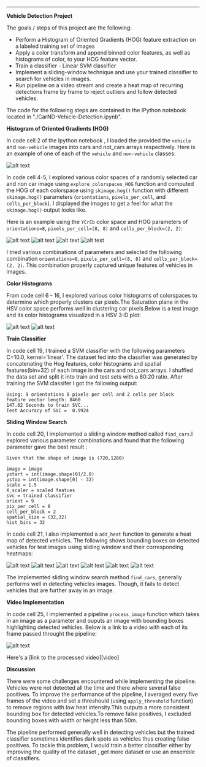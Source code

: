 
---

**Vehicle Detection Project**

The goals / steps of this project are the following:

* Perform a Histogram of Oriented Gradients (HOG) feature extraction on a labeled training set of images 
* Apply a color transform and append binned color features, as well as histograms of color, to your HOG feature vector. 
* Train a classifier - Linear SVM classifier
* Implement a sliding-window technique and use your trained classifier to search for vehicles in images.
* Run pipeline on a video stream and create a heat map of recurring detections frame by frame to reject outliers and follow detected vehicles.


[//]: # (Image References)
[image1]: ./output_images/car_not_car.png
[image2a]: ./output_images/HOG_example_1.jpg
[image2b]: ./output_images/HOG_example_2.jpg
[image2c]: ./output_images/HOG_example_3.jpg
[image2d]: ./output_images/HOG_example_4.jpg
[image3a]: ./colorspace_exploration/000275.png
[image3b]: ./colorspace_exploration/HSV_3D_plot.png
[image4a]: ./output_images/test1.jpg
[image4b]: ./output_images/test2.jpg
[image4c]: ./output_images/test3.jpg
[image4d]: ./output_images/test4.jpg
[image4e]: ./output_images/test5.jpg
[image4f]: ./output_images/test6.jpg
[image5]: ./car_detection2.gif "Video"
[video1]: ./car_detection2.mp4

The code for the following steps are contained in the IPython notebook located in "./CarND-Vehicle-Detection.ipynb". 

**Histogram of Oriented Gradients (HOG)**

In code cell 2 of the Ipython notebook , I loaded the provided the `vehicle` and `non-vehicle` images into cars and not_cars arrays respectively.  Here is an example of one of each of the `vehicle` and `non-vehicle` classes:

![alt text][image1]

In code cell 4-5, I explored various color spaces of a randomly selected car and non car image using `explore_colorspaces_HOG` function and computed the HOG of each colorspace using `skimage.hog()` function with  different `skimage.hog()` parameters (`orientations`, `pixels_per_cell`, and `cells_per_block`). I displayed the images to get a feel for what the `skimage.hog()` output looks like.

Here is an example using the `YCrCb` color space and HOG parameters of `orientations=8`, `pixels_per_cell=(8, 8)` and `cells_per_block=(2, 2)`:

![alt text][image2a]
![alt text][image2b]
![alt text][image2c]
![alt text][image2d]

I tried various combinations of parameters and selected the following combination `orientations=8`, `pixels_per_cell=(8, 8)` and `cells_per_block=(2, 2)`. This combination properly captured unique features of vehicles in images. 

**Color Histograms**

From code cell 6 - 16, I explored various color histograms of colorspaces to determine which properly clusters car pixels.The Saturation plane in the HSV color space performs well in clustering car pixels.Below is a test image and its color histograms visualized in a HSV 3-D plot:


![alt text][image3a]
![alt text][image3b]




**Train Classifier**

In code cell 19, I trained a SVM classifier with the following parameters C=10.0, kernel='linear'. The dataset fed into the classifier was generated by concatenating the Hog features, color histograms and spatial features(bin=32) of each image in the cars and not_cars arrays. I shuffled the data set and split it into train and test sets with a 80:20 ratio. After training the SVM classifer I got the following output:

```
Using: 9 orientations 8 pixels per cell and 2 cells per block
Feature vector length: 8460
147.62 Seconds to train SVC...
Test Accuracy of SVC =  0.9924
```

**Sliding Window Search**

In code cell 20, I implemented a sliding window method called `find_cars`.I explored various parameter combinations and found that the following parameter gave the best result :

```
Given that the shape of image is (720,1280)

image = image
ystart = int(image.shape[0]/2.0)
ystop = int(image.shape[0] - 32)
scale = 1.5
X_scaler = scaled featues
svc = trained classifier
orient = 9
pix_per_cell = 8
cell_per_block = 2
spatial_size = (32,32)
hist_bins = 32
```

In code cell 21, I also implemented a `add_heat` function to generate a heat map of detected vehicles. The following shows bounding boxes on detected vehicles  for test images using sliding window and their corresponding heatmaps:

![alt text][image4a]
![alt text][image4b]
![alt text][image4c]
![alt text][image4d]
![alt text][image4e]
![alt text][image4f]

The implemented sliding window search method `find_cars`, generally performs well in detecting vehicles images. Though, it fails to detect vehicles that are further away in an image.


**Video Implementation**

In  code cell 25, I implemented a pipeline `process_image` function which takes in an image as a parameter and ouputs an image with bounding boxes highlighting detected vehicles.
Below is a link to a video with each of its frame passed throught the pipeline:

![alt text][image5]

Here's a [link to the processed video][video]

**Discussion**

There were some challenges encountered while implementing the pipeline. Vehicles were not detected all the time and there where several false positives. To improve the performance of the pipeline, I averaged every five frames of the video and set a threshould (using `apply_threshold` function) to remove regions with low heat intensity.This outputs a more consistent bounding box for detected vehicles.To remove false positives, I excluded bounding boxes with width or height less than 50m. 

The pipeline performed generally well in detecting vehicles but the trained classifier sometimes identifies dark spots as vehicles thus creating false positives. To tackle this problem, I would train a better classifier either by improving the quality of the dataset , get more dataset or use an ensemble of classifiers.





